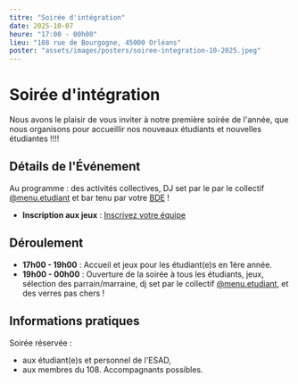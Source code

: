 ```yaml
---
titre: "Soirée d'intégration"
date: 2025-10-07
heure: "17:00 - 00h00"
lieu: "108 rue de Bourgogne, 45000 Orléans"
poster: "assets/images/posters/soiree-integration-10-2025.jpeg"
---
```


# Soirée d'intégration

Nous avons le plaisir de vous inviter à notre première soirée de l'année, que nous organisons pour accueillir nos nouveaux étudiants et nouvelles étudiantes !!!! 

## Détails de l'Événement
Au programme : des activités collectives, DJ set par le par le collectif [@menu.etudiant](https://www.instagram.com/menu.etudiant/) et bar tenu par votre [BDE](https://www.instagram.com/bdeesadorleans/) !
- **Inscription aux jeux** : [Inscrivez votre équipe](https://docs.google.com/spreadsheets/d/1-NNwBbmNS_GsQuFjy6wnknmFhdOuZP46uex9-90N3ts/edit?usp=drivesdk)

## Déroulement
- **17h00 - 19h00** : Accueil et jeux pour les étudiant(e)s en 1ère année.
- **19h00 - 00h00** : Ouverture de la soirée à tous les étudiants, jeux, sélection des parrain/marraine, dj set par le collectif [@menu.etudiant](https://www.instagram.com/menu.etudiant/), et des verres pas chers !

## Informations pratiques
Soirée réservée :
- aux étudiant(e)s et personnel de l'ESAD,
- aux membres du 108.
Accompagnants possibles.